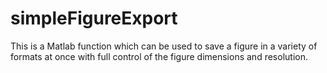 # simpleFigureExport
This is a Matlab function which can be used to save a figure in a variety of formats at once with full control of the figure dimensions and resolution.
